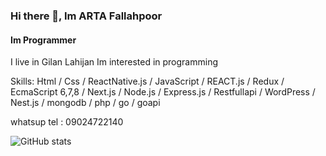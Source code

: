### Hi there 👋, Im ARTA Fallahpoor
#### Im Programmer

 I live in Gilan Lahijan Im interested in programming 

Skills:  Html / Css / ReactNative.js / JavaScript / REACT.js / Redux /  EcmaScript 6,7,8 / Next.js / Node.js / Express.js / Restfullapi / WordPress / Nest.js / mongodb / php / go / goapi 

whatsup tel : 09024722140

![GitHub stats](https://github-readme-stats.vercel.app/api?username=artafallahpoor&show_icons=true)  
